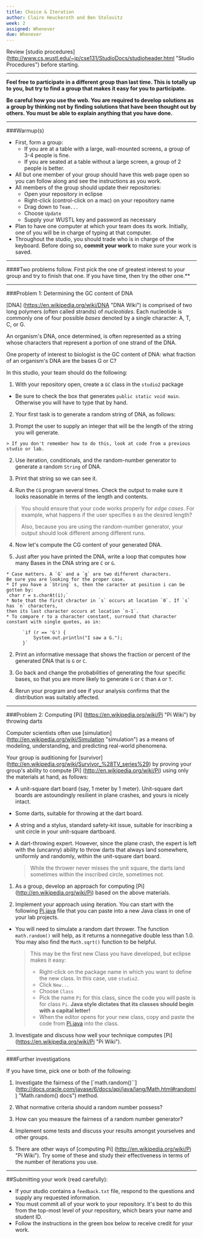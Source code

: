 ```yaml
---
title: Choice & Iteration
author: Claire Heuckeroth and Ben Stolovitz
week: 2
assigned: Whenever
due: Whenever
---
```


Review [studio procedures] (http://www.cs.wustl.edu/~jp/cse131/StudioDocs/studioheader.html "Studio Procedures")
before starting.

<HR>

**Feel free to participate in a different group than last time. This is totally
up to you, but try to find a group that makes it easy for you to participate.**

**Be careful how you use the web.  You are required to develop solutions
as a group by thinking not by finding solutions that have been thought
out by others.  You must be able to explain anything that you have done.**

<HR>

###Warmup(s)

* First, form a group:
  * If you are at a table with a large, wall-mounted screens, a group of 3-4 people is fine.
  * If you are seated at a table without a large screen, a group of 2 people is better.
* All but one member of your group should have this web page open so you can follow along
and see the instructions as you work.
* All members of the group should update their repositories:
  * Open your repository in eclipse
  * Right-click (control-click on a mac) on your repository name
  * Drag down to `Team...`
  * Choose `Update`
  * Supply your WUSTL key and password as necessary
* Plan to have one computer at which your team does its work.
Initially, one of you will be in charge of typing at that computer.
* Throughout the studio, you should trade who is in charge of the keyboard.  Before
doing so, **commit your work** to make sure your work is saved.

<HR>

  ####Two problems follow.  First pick the one of greatest interest to your group and try
  to finish that one.  If you have time, then try the other one.**

<HR>

###Problem 1: Determining the GC content of DNA

[DNA] (https://en.wikipedia.org/wiki/DNA "DNA Wiki") is comprised of two long polymers
(often called strands) of *nucleotides*. Each nucleotide is commonly one of four
possible *bases* denoted by a single character: A, T, C, or G.

An organism's DNA, once determined, is often represented as a string whose characters
that represent a portion of one strand of the DNA.

One property of interest to biologist is the GC content of DNA: what fraction of an organism's DNA are the bases G or C?

In this studio, your team should do the following:

1. With your repository open, create a `GC` class in the `studio2` package

  * Be sure to check the box that generates `public static void main`.  Otherwise you
  will have to type that by hand.

2. Your first task is to generate a random string of DNA, as follows:

  1. Prompt the user to supply an integer that will be the length of the string you will generate.

    > If you don't remember how to do this, look at code from a previous studio or lab.

  2. Use iteration, conditionals, and the random-number generator to generate a random `String` of DNA.

  3. Print that string so we can see it.

3. Run the `CG` program several times. Check the output to make sure it looks reasonable
in terms of the length and contents.

  > You should ensure that your code works properly for *edge cases*.  For example,
  > what happens if the user specifies `0` as the desired length?
  >
  > Also, because you are using the random-number generator, your output
  > should look different among different runs.

4. Now let's compute the CG content of your generated DNA.

  1. Just after you have printed the DNA, write a loop that computes how many Bases
  in the DNA string are `C` or `G`.

    * Case matters. A `G` and a `g` are two different characters.
    Be sure you are looking for the proper case.
    * If you have a `String` s, then the caracter at position i can be gotten by:
    `char r = s.charAt(i);`
    * Note that the first chracter in `s` occurs at location `0`. If `s` has `n` characters,
    then its last character occurs at location `n-1`.
    * To compare r to a character constant, surround that character
    constant with single quotes, as in:

          `if (r == 'G') {
              System.out.println("I saw a G.");
          }`

  2. Print an informative message that shows the fraction or percent of the generated DNA that is `G` or `C`.

  3. Go back and change the probabilities of generating the four specific bases,
  so that you are more likely to generate `G` or `C` than `A` or `T`.

  4. Rerun your program and see if your analysis confirms that the distribution was suitably affected.

<HR>

###Problem 2: Computing [Pi] (https://en.wikipedia.org/wiki/Pi "Pi Wiki") by throwing darts

Computer scientists often use [simulation] (http://en.wikipedia.org/wiki/Simulation "simulation") as a means of
modeling, understanding, and predicting real-world phenomena.

Your group is auditioning for [survivor] (http://en.wikipedia.org/wiki/Survivor_%28TV_series%29)
by proving your group's ability to compute [Pi] (http://en.wikipedia.org/wiki/Pi) using
only the materials at hand, as follows:

* A unit-square dart board (say, 1 meter by 1 meter).  Unit-square
 dart boards are astoundingly resilient in plane crashes,
 and yours is nicely intact.
* Some darts, suitable for throwing at the dart board.
* A string and a stylus, standard safety-kit issue, suitable for
inscribing a unit circle in your unit-square dartboard.
* A dart-throwing expert.  However, since the plane crash, the
expert is left with the (uncanny) ability to throw darts that always land
somewhere, uniformly and randomly, within the unit-square dart board.

  > While the thrower never misses the unit square, the darts
  land sometimes within the inscribed circle, sometimes not.

1. As a group, develop an approach for computing [Pi] (http://en.wikipedia.org/wiki/Pi) based on
the above materials.

2. Implement your approach using iteration. You can start with the following
<a href="Studio/Pi.java">Pi.java</a> file that you can paste into a new
Java class in one of your lab projects.

  * You will need to simulate a random dart thrower. The function `math.random()` will help, as it returns a nonnegative
  double less than 1.0.  You may also find the `Math.sqrt()` function to be helpful.

    > This may be the first new Class you have developed, but eclipse makes it easy:
    > * Right-click on the package name in which you want to define the new class.  In this case, use `studio2`.
    > * Click `New...`
    > * Choose `Class`
    > * Pick the name `Pi` for this class, since the code you will paste is for class `Pi`.
    > **Java style dictates that its classes should begin with a capital letter!**
    > * When the editor opens for your new class, copy and paste the code from
    <a href="Studio/Pi.java">Pi.java</a> into the class.

3. Investigate and discuss how well your
technique computes [Pi] (https://en.wikipedia.org/wiki/Pi "Pi Wiki").

<HR>

###Further investigations


If you have time, pick one or both of the following:

1. Investigate the fairness of the [`math.random()``]
(http://docs.oracle.com/javase/6/docs/api/java/lang/Math.html#random() "Math.random() docs") method.

  1. What normative criteria should a random number possess?
  2. How can you measure the fairness of a random number generator?
  3. Implement some tests and discuss your results amongst yourselves and
  other groups.

2. There are other ways of [computing Pi] (http://en.wikipedia.org/wiki/Pi "Pi Wiki").
Try some of these and study their effectiveness in terms of the number of iterations you use.

<HR>

##Submitting your work (read carefully):
* If your studio contains a `feedback.txt` file, respond to the questions and supply any requested information.
* You must commit all of your work to your repository.
It's best to do this from the top-most level of your repository, which bears your name and student ID.
* Follow the instructions in the green box below to receive credit for your work.
